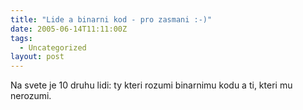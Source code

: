 ```yaml
---
title: "Lide a binarni kod - pro zasmani :-)"
date: 2005-06-14T11:11:00Z
tags:
  - Uncategorized
layout: post
---
```

Na svete je 10 druhu lidi: ty kteri rozumi binarnimu kodu a ti, kteri mu nerozumi.